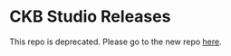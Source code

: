 # CKB Studio Releases

This repo is deprecated. Please go to the new repo [here](https://github.com/ObsidianLabs/CKB-Studio).
